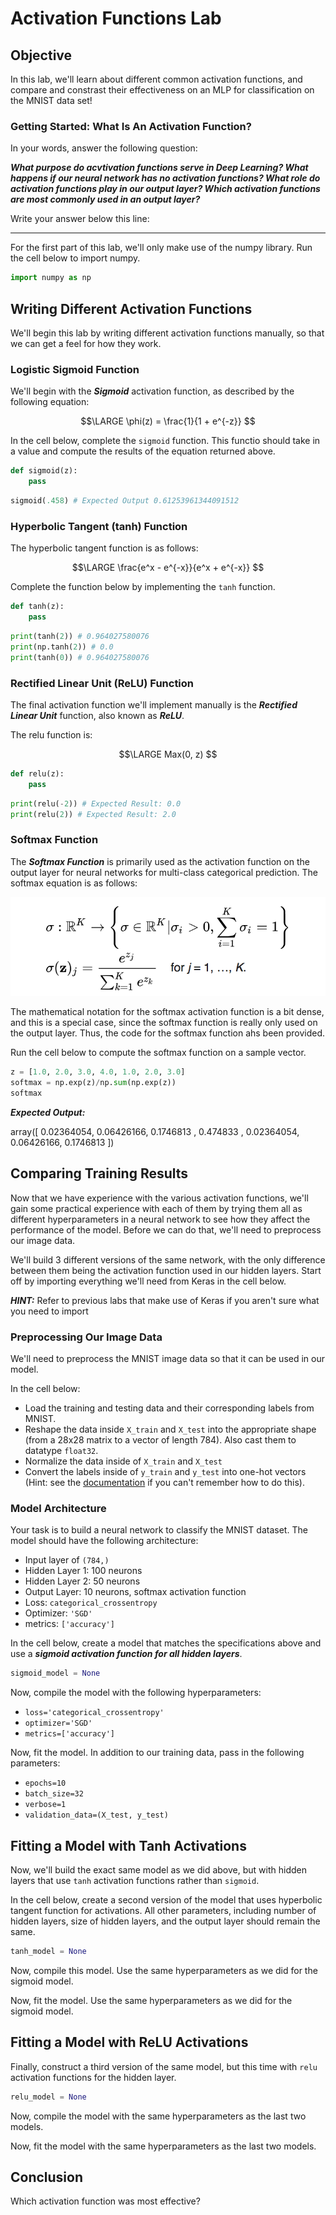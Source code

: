 
# Activation Functions Lab

## Objective

In this lab, we'll learn about different common activation functions, and compare and constrast their effectiveness on an MLP for classification on the MNIST data set!

### Getting Started: What Is An Activation Function?

In your words, answer the following question:

**_What purpose do acvtivation functions serve in Deep Learning?  What happens if our neural network has no activation functions?  What role do activation functions play in our output layer? Which activation functions are most commonly used in an output layer?_**

Write your answer below this line:
______________________________________________________________________________________________________________________


For the first part of this lab, we'll only make use of the numpy library.  Run the cell below to import numpy.


```python
import numpy as np
```

## Writing Different Activation Functions

We'll begin this lab by writing different activation functions manually, so that we can get a feel for how they work.  

### Logistic Sigmoid Function


We'll begin with the **_Sigmoid_** activation function, as described by the following equation:

$$\LARGE \phi(z) = \frac{1}{1 + e^{-z}}  $$

In the cell below, complete the `sigmoid` function. This functio should take in a value and compute the results of the equation returned above.  


```python
def sigmoid(z):
    pass
```


```python
sigmoid(.458) # Expected Output 0.61253961344091512
```

### Hyperbolic Tangent (tanh) Function 

The hyperbolic tangent function is as follows:



$$\LARGE  \frac{e^x - e^{-x}}{e^x + e^{-x}}  $$

Complete the function below by implementing the `tanh` function.  


```python
def tanh(z):
    pass
```


```python
print(tanh(2)) # 0.964027580076
print(np.tanh(2)) # 0.0
print(tanh(0)) # 0.964027580076
```

### Rectified Linear Unit (ReLU) Function

The final activation function we'll implement manually is the **_Rectified Linear Unit_** function, also known as **_ReLU_**.  

The relu function is:

$$\LARGE  Max(0, z)  $$


```python
def relu(z):
    pass
```


```python
print(relu(-2)) # Expected Result: 0.0
print(relu(2)) # Expected Result: 2.0
```

### Softmax Function

The **_Softmax Function_** is primarily used as the activation function on the output layer for neural networks for multi-class categorical prediction.  The softmax equation is as follows:

<img src='softmax.png'>

The mathematical notation for the softmax activation function is a bit dense, and this is a special case, since the softmax function is really only used on the output layer. Thus, the code for the softmax function ahs been provided.  

Run the cell below to compute the softmax function on a sample vector.  


```python
z = [1.0, 2.0, 3.0, 4.0, 1.0, 2.0, 3.0]
softmax = np.exp(z)/np.sum(np.exp(z))
softmax
```

**_Expected Output:_**

array([ 0.02364054,  0.06426166,  0.1746813 ,  0.474833  ,  0.02364054,
        0.06426166,  0.1746813 ])


## Comparing Training Results 

Now that we have experience with the various activation functions, we'll gain some practical experience with each of them by trying them all as different hyperparameters in a neural network to see how they affect the performance of the model. Before we can do that, we'll need to preprocess our image data. 

We'll build 3 different versions of the same network, with the only difference between them being the activation function used in our hidden layers.  Start off by importing everything we'll need from Keras in the cell below.

**_HINT:_** Refer to previous labs that make use of Keras if you aren't sure what you need to import

### Preprocessing Our Image Data

We'll need to preprocess the MNIST image data so that it can be used in our model. 

In the cell below:

* Load the training and testing data and their corresponding labels from MNIST.  
* Reshape the data inside `X_train` and `X_test` into the appropriate shape (from a 28x28 matrix to a vector of length 784).  Also cast them to datatype `float32`.
* Normalize the data inside of `X_train` and `X_test`
* Convert the labels inside of `y_train` and `y_test` into one-hot vectors (Hint: see the [documentation](https://keras.io/utils/#to_categorical) if you can't remember how to do this).

### Model Architecture

Your task is to build a neural network to classify the MNIST dataset.  The model should have the following architecture:

* Input layer of `(784,)`
* Hidden Layer 1: 100 neurons
* Hidden Layer 2: 50 neurons
* Output Layer: 10 neurons, softmax activation function
* Loss: `categorical_crossentropy`
* Optimizer: `'SGD'`
* metrics:  `['accuracy']`

In the cell below, create a model that matches the specifications above and use a **_sigmoid activation function for all hidden layers_**.


```python
sigmoid_model = None

```

Now, compile the model with the following hyperparameters:

* `loss='categorical_crossentropy'`
* `optimizer='SGD'`
* `metrics=['accuracy']`

Now, fit the model.  In addition to our training data, pass in the following parameters:

* `epochs=10`
* `batch_size=32`
* `verbose=1`
* `validation_data=(X_test, y_test)`

## Fitting a Model with Tanh Activations

Now, we'll build the exact same model as we did above, but with hidden layers that use `tanh` activation functions rather than `sigmoid`.

In the cell below, create a second version of the model that uses hyperbolic tangent function for activations.  All other parameters, including number of hidden layers, size of hidden layers, and the output layer should remain the same. 


```python
tanh_model = None
```

Now, compile this model.  Use the same hyperparameters as we did for the sigmoid model. 

Now, fit the model.  Use the same hyperparameters as we did for the sigmoid model. 

## Fitting a Model with ReLU Activations

Finally, construct a third version of the same model, but this time with `relu` activation functions for the hidden layer.  


```python
relu_model = None
```

Now, compile the model with the same hyperparameters as the last two models. 

Now, fit the model with the same hyperparameters as the last two models. 

## Conclusion

Which activation function was most effective?


